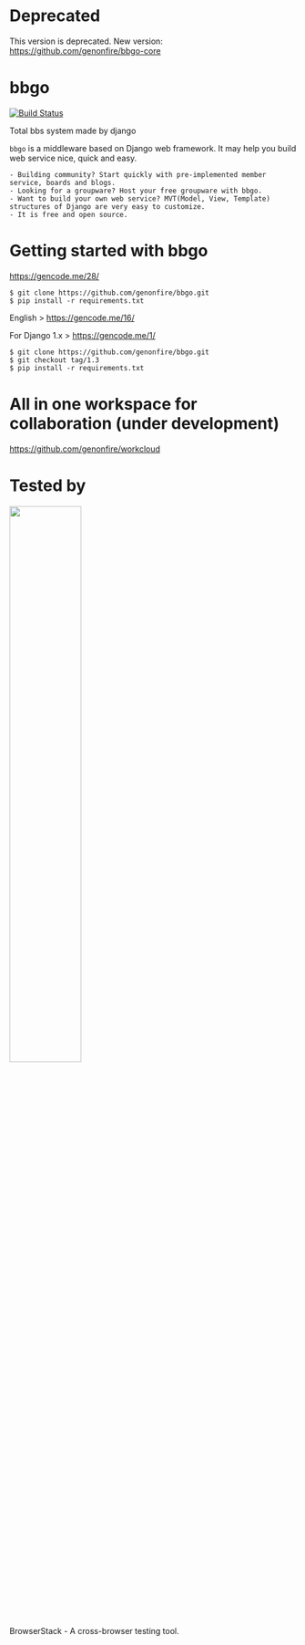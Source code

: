 # Deprecated
This version is deprecated.
New version: https://github.com/genonfire/bbgo-core


# bbgo
[![Build Status](https://travis-ci.org/genonfire/bbgo.svg?branch=master)](https://travis-ci.org/genonfire/bbgo)

Total bbs system made by django


`bbgo` is a middleware based on Django web framework. It may help you build web service nice, quick and easy.

    - Building community? Start quickly with pre-implemented member service, boards and blogs.
    - Looking for a groupware? Host your free groupware with bbgo.
    - Want to build your own web service? MVT(Model, View, Template) structures of Django are very easy to customize.
    - It is free and open source.

# Getting started with bbgo
https://gencode.me/28/

    $ git clone https://github.com/genonfire/bbgo.git
    $ pip install -r requirements.txt

English > https://gencode.me/16/

For Django 1.x > https://gencode.me/1/

    $ git clone https://github.com/genonfire/bbgo.git
    $ git checkout tag/1.3
    $ pip install -r requirements.txt

# All in one workspace for collaboration (under development)
https://github.com/genonfire/workcloud


# Tested by
<a href="https://www.browserstack.com/">
<img src="./docs/browserstack.png" width="50%">
</a>

BrowserStack - A cross-browser testing tool.
